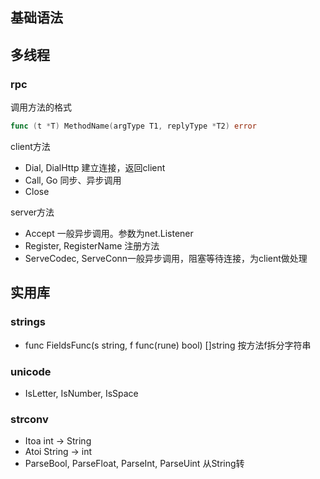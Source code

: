 ## 基础语法


## 多线程

### rpc
调用方法的格式
```go
func (t *T) MethodName(argType T1, replyType *T2) error
```

client方法 
- Dial, DialHttp   建立连接，返回client
- Call, Go  同步、异步调用
- Close

server方法
- Accept 一般异步调用。参数为net.Listener
- Register, RegisterName 注册方法
- ServeCodec, ServeConn一般异步调用，阻塞等待连接，为client做处理

## 实用库

### strings
- func FieldsFunc(s string, f func(rune) bool) []string 按方法f拆分字符串

### unicode
- IsLetter, IsNumber, IsSpace

### strconv
- Itoa int -> String
- Atoi String -> int
- ParseBool, ParseFloat, ParseInt, ParseUint  从String转